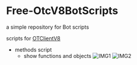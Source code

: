 # Free-OtcV8BotScripts
a simple repository for Bot scripts

scripts for [OTClientV8](https://github.com/OTCv8/otclientv8)


- methods script
  - show functions and objects
    ![IMG1](/../main/img/methodsIMG1.jpg)
    ![IMG2](/../main/img/methodsIMG2.jpg)
